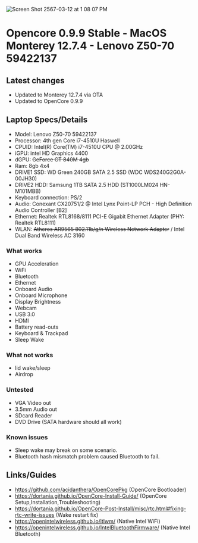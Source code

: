 ![Screen Shot 2567-03-12 at 1 08 07 PM](https://github.com/JuicerV3/Opencore-Monterey-Z50-70/assets/156657646/96b9f14f-0e82-442b-b752-4030e62a6657)

# Opencore 0.9.9 Stable - MacOS Monterey 12.7.4 - Lenovo Z50-70 59422137

## Latest changes
* Updated to Monterey 12.7.4 via OTA
* Updated to OpenCore 0.9.9

## Laptop Specs/Details
 * Model: Lenovo Z50-70 59422137
 * Processor: 4th gen Core i7-4510U Haswell
 * CPUID: Intel(R) Core(TM) i7-4510U CPU @ 2.00GHz
 * iGPU: intel HD Graphics 4400
 * dGPU: ~~GeForce GT 840M 4gb~~
 * Ram: 8gb 4x4
 * DRIVE1 SSD: WD Green 240GB SATA 2.5 SSD (WDC WDS240G2G0A-00JH30)
 * DRIVE2 HDD: Samsung 1TB SATA 2.5 HDD (ST1000LM024 HN-M101MBB)
 * Keyboard connection: PS/2
 * Audio: Conexant CX20751/2 @ Intel Lynx Point-LP PCH - High Definition Audio Controller [B2]
 * Ethernet: Realtek RTL8168/8111 PCI-E Gigabit Ethernet Adapter (PHY: Realtek RTL8111)
 * WLAN: ~~Atheros AR9565 802.11b/g/n Wireless Network Adapter~~ / Intel Dual Band Wireless AC 3160

### What works
 * GPU Acceleration
 * WiFi
 * Bluetooth
 * Ethernet
 * Onboard Audio
 * Onboard Microphone
 * Display Brightness
 * Webcam
 * USB 3.0
 * HDMI
 * Battery read-outs
 * Keyboard & Trackpad
 * Sleep Wake

### What not works
 * lid wake/sleep
 * Airdrop 

### Untested
 * VGA Video out
 * 3.5mm Audio out
 * SDcard Reader
 * DVD Drive (SATA hardware should all work)

### Known issues
 * Sleep wake may break on some scenario.
 * Bluetooth hash mismatch problem caused Bluetooth to fail.

## Links/Guides
 * https://github.com/acidanthera/OpenCorePkg (OpenCore Bootloader)
 * https://dortania.github.io/OpenCore-Install-Guide/ (OpenCore Setup,Installation,Troubleshooting)
 * https://dortania.github.io/OpenCore-Post-Install/misc/rtc.html#fixing-rtc-write-issues (Wake restart fix)
 * https://openintelwireless.github.io/itlwm/ (Native Intel WiFi)
 * https://openintelwireless.github.io/IntelBluetoothFirmware/ (Native Intel Bluetooth)
